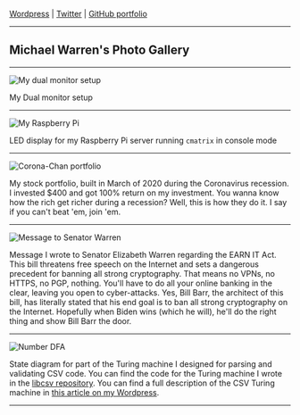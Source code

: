 [Wordpress](https://psychocod3r.wordpress.com/) | [Twitter](https://twitter.com/PCod3r) | [GitHub portfolio](https://github.com/PsychoCod3r)

---------------------------------------------------------------------------

## Michael Warren's Photo Gallery

---------------------------------------------------------------------------

![My dual monitor setup](https://psychocod3r.files.wordpress.com/2019/02/rig.jpg)

My Dual monitor setup

---------------------------------------------------------------------------

![My Raspberry Pi](https://psychocod3r.files.wordpress.com/2019/10/raspberry-pi-hdmi-led-display-matrix.png)

LED display for my Raspberry Pi server running `cmatrix` in console mode

---------------------------------------------------------------------------

![Corona-Chan portfolio](https://pbs.twimg.com/media/Ej5ZhJLX0AANBzd?format=png&name=large)

My stock portfolio, built in March of 2020 during the Coronavirus recession. I invested $400 and got 100% return on my investment. You wanna know how the rich get richer during a recession? Well, this is how they do it. I say if you can't beat 'em, join 'em.

---------------------------------------------------------------------------

![Message to Senator Warren](https://pbs.twimg.com/media/Ejgmf63XkAAEi99?format=jpg&name=large)

Message I wrote to Senator Elizabeth Warren regarding the EARN IT Act. This bill threatens free speech on the Internet and sets a dangerous precedent for banning all strong cryptography. That means no VPNs, no HTTPS, no PGP, nothing. You'll have to do all your online banking in the clear, leaving you open to cyber-attacks. Yes, Bill Barr, the architect of this bill, has literally stated that his end goal is to ban all strong cryptography on the Internet. Hopefully when Biden wins (which he will), he'll do the right thing and show Bill Barr the door.

---------------------------------------------------------------------------

![Number DFA](https://psychocod3r.files.wordpress.com/2020/09/number-dfa.png)

State diagram for part of the Turing machine I designed for parsing and validating CSV code. You can find the code for the Turing machine I wrote in the [libcsv repository](https://github.com/PsychoCod3r/libcsv). You can find a full description of the CSV Turing machine in [this article on my Wordpress](https://psychocod3r.wordpress.com/2020/09/30/data-science-in-c-programming-a-turing-machine-to-parse-csv-code/).

---------------------------------------------------------------------------

